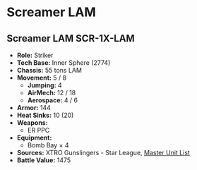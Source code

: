 # Screamer LAM
## Screamer LAM SCR-1X-LAM
- **Role:** Striker
- **Tech Base:** Inner Sphere (2774)
- **Chassis:** 55 tons LAM
- **Movement:** 5 / 8
  - **Jumping:** 4
  - **AirMech:** 12 / 18
  - **Aerospace:** 4 / 6
- **Armor:** 144
- **Heat Sinks:** 10 (20)
- **Weapons:**
  - ER PPC
- **Equipment:**
  - Bomb Bay × 4
- **Sources:** XTRO Gunslingers - Star League, [Master Unit List](http://masterunitlist.info/Unit/Details/7320/screamer-lam-scr-1x-lam)
- **Battle Value:** 1475


